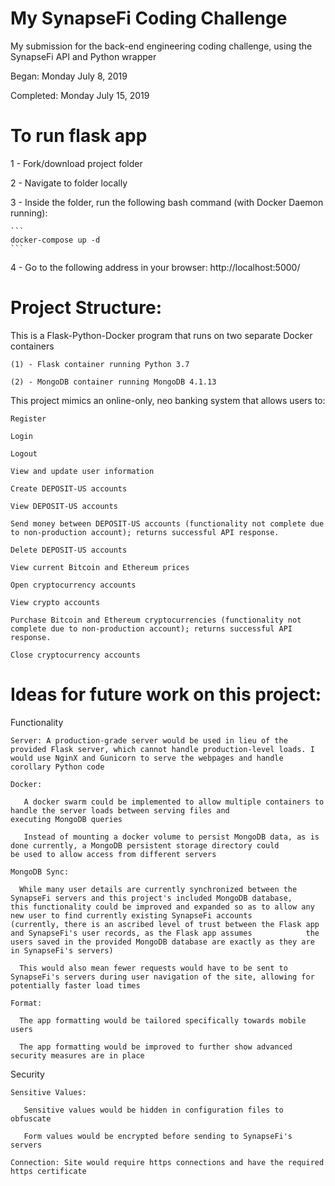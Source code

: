 # My SynapseFi Coding Challenge
My submission for the back-end engineering coding challenge, using the SynapseFi API and Python wrapper

Began: Monday July 8, 2019

Completed: Monday July 15, 2019

# To run flask app
1 - Fork/download project folder

2 - Navigate to folder locally

3 - Inside the folder, run the following bash command (with Docker Daemon running):

    ```
    docker-compose up -d
    ```
    
4 - Go to the following address in your browser: http://localhost:5000/


# Project Structure:

  This is a Flask-Python-Docker program that runs on two separate Docker containers
  
    (1) - Flask container running Python 3.7
    
    (2) - MongoDB container running MongoDB 4.1.13
    
    
  This project mimics an online-only, neo banking system that allows users to:
  
    Register
    
    Login
    
    Logout
    
    View and update user information
    
    Create DEPOSIT-US accounts
    
    View DEPOSIT-US accounts
    
    Send money between DEPOSIT-US accounts (functionality not complete due to non-production account); returns successful API response.
    
    Delete DEPOSIT-US accounts
    
    View current Bitcoin and Ethereum prices
    
    Open cryptocurrency accounts
    
    View crypto accounts
    
    Purchase Bitcoin and Ethereum cryptocurrencies (functionality not complete due to non-production account); returns successful API            response.
    
    Close cryptocurrency accounts


# Ideas for future work on this project:


  Functionality


    Server: A production-grade server would be used in lieu of the provided Flask server, which cannot handle production-level loads. I            would use NginX and Gunicorn to serve the webpages and handle corollary Python code 
    
    Docker: 
    
       A docker swarm could be implemented to allow multiple containers to handle the server loads between serving files and                      executing MongoDB queries
    
       Instead of mounting a docker volume to persist MongoDB data, as is done currently, a MongoDB persistent storage directory could            be used to allow access from different servers
    
    MongoDB Sync: 
    
      While many user details are currently synchronized between the SynapseFi servers and this project's included MongoDB database,              this functionality could be improved and expanded so as to allow any new user to find currently existing SynapseFi accounts              (currently, there is an ascribed level of trust between the Flask app and SynapseFi's user records, as the Flask app assumes            the users saved in the provided MongoDB database are exactly as they are in SynapseFi's servers)
      
      This would also mean fewer requests would have to be sent to SynapseFi's servers during user navigation of the site, allowing for          potentially faster load times
      
    Format:
    
      The app formatting would be tailored specifically towards mobile users
      
      The app formatting would be improved to further show advanced security measures are in place
      
      
  Security
  
  
    Sensitive Values: 
    
       Sensitive values would be hidden in configuration files to obfuscate
       
       Form values would be encrypted before sending to SynapseFi's servers
       
    Connection: Site would require https connections and have the required https certificate
    
